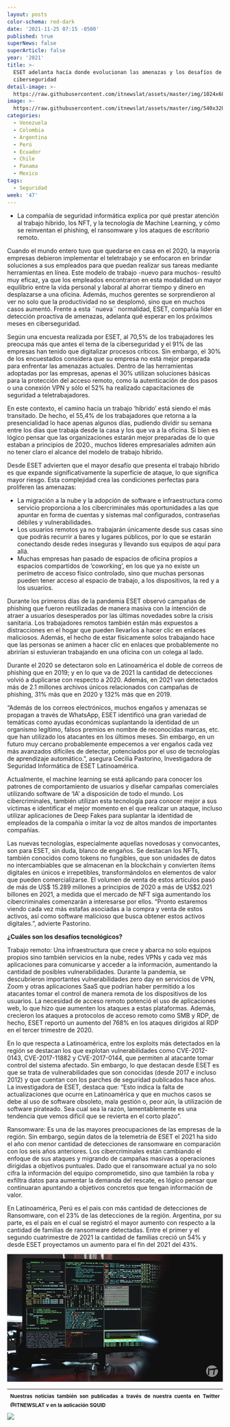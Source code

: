```yaml
---
layout: posts
color-schema: red-dark
date: '2021-11-25 07:15 -0500'
published: true
superNews: false
superArticle: false
year: '2021'
title: >-
  ESET adelanta hacía donde evolucionan las amenazas y los desafíos de la
  ciberseguridad 
detail-image: >-
  https://raw.githubusercontent.com/itnewslat/assets/master/img/1024x680/ciberamenaza-g.jpg
image: >-
  https://raw.githubusercontent.com/itnewslat/assets/master/img/540x320/ciberamenaza-p.jpg
categories:
  - Venezuela
  - Colombia
  - Argentina
  - Perú
  - Ecuador
  - Chile
  - Panama
  - Mexico
tags:
  - Seguridad
week: '47'
---
```

- La compañía de seguridad informática explica por qué prestar atención al trabajo hibrido, los NFT, y la tecnología de Machine Learning, y cómo se reinventan el phishing, el ransomware y los ataques de escritorio remoto.

Cuando el mundo entero tuvo que quedarse en casa en el 2020, la mayoría empresas debieron implementar el teletrabajo y se enfocaron en brindar soluciones a sus empleados para que puedan realizar sus tareas mediante herramientas en línea. Este modelo de trabajo -nuevo para muchos- resultó muy eficaz, ya que los empleados encontraron en esta modalidad un mayor equilibrio entre la vida personal y laboral al ahorrar tiempo y dinero en desplazarse a una oficina. Además, muchos gerentes se sorprendieron al ver no solo que la productividad no se desplomó, sino que en muchos casos aumentó. Frente a esta ¨nueva¨ normalidad, ESET, compañía líder en detección proactiva de amenazas, adelanta qué esperar en los próximos meses en ciberseguridad.

Según una encuesta realizada por ESET, al 70,5% de los trabajadores les preocupa más que antes el tema de la ciberseguridad y el 91% de las empresas han tenido que digitalizar procesos críticos. Sin embargo, el 30% de los encuestados considera que su empresa no está mejor preparada para enfrentar las amenazas actuales. Dentro de las herramientas adoptadas por las empresas, apenas el 30% utilizan soluciones básicas para la protección del acceso remoto, como la autenticación de dos pasos o una conexión VPN y sólo el 52% ha realizado capacitaciones de seguridad a teletrabajadores. 

En este contexto, el camino hacía un trabajo ‘híbrido’ está siendo el más transitado. De hecho, el 55,4% de los trabajadores que retorna a la presencialidad lo hace apenas algunos días, pudiendo dividir su semana entre los días que trabaja desde la casa y los que va a la oficina. Si bien es lógico pensar que las organizaciones estarán mejor preparadas de lo que estaban a principios de 2020., muchos líderes empresariales admiten aún no tener claro el alcance del modelo de trabajo híbrido. 

Desde ESET advierten que el mayor desafío que presenta el trabajo híbrido es que expande significativamente la superficie de ataque, lo que significa mayor riesgo. Esta complejidad crea las condiciones perfectas para proliferen las amenazas:
- La migración a la nube y la adopción de software e infraestructura como servicio proporciona a los cibercriminales más oportunidades a las que apuntar en forma de cuentas y sistemas mal configurados, contraseñas débiles y vulnerabilidades.
- Los usuarios remotos ya no trabajarán únicamente desde sus casas sino que podrás recurrir a bares y lugares públicos, por lo que se estarán conectando desde redes inseguras y llevando sus equipos de aquí para allá. 
- Muchas empresas han pasado de espacios de oficina propios a espacios compartidos de ‘coworking’, en los que ya no existe un perímetro de acceso físico controlado, sino que muchas personas pueden tener acceso al espacio de trabajo, a los dispositivos, la red y a los usuarios.


Durante los primeros días de la pandemia ESET observó campañas de phishing que fueron reutilizadas de manera masiva con la intención de atraer a usuarios desesperados por las últimas novedades sobre la crisis sanitaria. Los trabajadores remotos también están más expuestos a distracciones en el hogar que pueden llevarlos a hacer clic en enlaces maliciosos. Además, el hecho de estar físicamente solos trabajando hace que las personas se animen a hacer clic en enlaces que probablemente no abrirían si estuvieran trabajando en una oficina con un colega al lado.

Durante el 2020 se detectaron solo en Latinoamérica el doble de correos de phishing que en 2019; y en lo que va de 2021 la cantidad de detecciones volvió a duplicarse con respecto a 2020. Además, en 2021 van detectados más de 2.1 millones archivos únicos relacionados con campañas de phishing, 31% más que en 2020 y 132% más que en 2019.

“Además de los correos electrónicos, muchos engaños y amenazas se propagan a través de WhatsApp, ESET identificó una gran variedad de temáticas como ayudas económicas suplantando la identidad de un organismo legítimo, falsos premios en nombre de reconocidas marcas, etc. que han utilizado los atacantes en los últimos meses. Sin embargo, en un futuro muy cercano probablemente empecemos a ver engaños cada vez más avanzados difíciles de detectar, potenciados por el uso de tecnologías de aprendizaje automático.”, asegura Cecilia Pastorino, Investigadora de Seguridad Informática de ESET Latinoamérica.

Actualmente, el machine learning se está aplicando para conocer los patrones de comportamiento de usuarios y diseñar campañas comerciales utilizando software de ‘IA’ a disposición de todo el mundo. Los cibercriminales, también utilizan esta tecnología para conocer mejor a sus víctimas e identificar el mejor momento en el que realizar un ataque, incluso utilizar aplicaciones de Deep Fakes para suplantar la identidad de empleados de la compañía o imitar la voz de altos mandos de importantes compañías. 

Las nuevas tecnologías, especialmente aquellas novedosas y convocantes, son para ESET, sin duda, blanco de engaños. Se destacan los NFTs, también conocidos como tokens no fungibles, que son unidades de datos no intercambiables que se almacenan en la blockchain y convierten ítems digitales en únicos e irrepetibles, transformándolos en elementos de valor que pueden comercializarse. El volumen de venta de estos artículos pasó de más de US$ 15.289 millones a principios de 2020 a más de US$2.021 billones en 2021, a medida que el mercado de NFT siga aumentando los cibercriminales comenzarán a interesarse por ellos. “Pronto estaremos viendo cada vez más estafas asociadas a la compra y venta de estos activos, así como software malicioso que busca obtener estos activos digitales.”, advierte Pastorino.

**¿Cuáles son los desafíos tecnológicos?**

Trabajo remoto: Una infraestructura que crece y abarca no solo equipos propios sino también servicios en la nube, redes VPNs y cada vez más aplicaciones para comunicarse y acceder a la información, aumentando la cantidad de posibles vulnerabilidades. Durante la pandemia, se descubrieron importantes vulnerabilidades zero day en servicios de VPN, Zoom y otras aplicaciones SaaS que podrían haber permitido a los atacantes tomar el control de manera remota de los dispositivos de los usuarios. La necesidad de acceso remoto potenció el uso de aplicaciones web, lo que hizo que aumenten los ataques a estas plataformas. Además, crecieron los ataques a protocolos de acceso remoto como SMB y RDP, de hecho, ESET reportó un aumento del 768% en los ataques dirigidos al RDP en el tercer trimestre de 2020. 

En lo que respecta a Latinoamérica, entre los exploits más detectados en la región se destacan los que explotan vulnerabilidades como CVE-2012-0143, CVE-2017-11882 y CVE-2017-0144, que permiten al atacante tomar control del sistema afectado. Sin embargo, lo que destacan desde ESET es que se trata de vulnerabilidades que son conocidas (desde 2017 e incluso 2012) y que cuentan con los parches de seguridad publicados hace años. La investigadora de ESET, destaca que: “Esto indica la falta de actualizaciones que ocurre en Latinoamérica y que en muchos casos se debe al uso de software obsoleto, mala gestión o, peor aún, la utilización de software pirateado. Sea cual sea la razón, lamentablemente es una tendencia que vemos difícil que se revierta en el corto plazo”.

Ransomware: Es una de las mayores preocupaciones de las empresas de la región. Sin embargo, según datos de la telemetría de ESET el 2021 ha sido el año con menor cantidad de detecciones de ransomware en comparación con los seis años anteriores. Los cibercriminales están cambiando el enfoque de sus ataques y migrando de campañas masivas a operaciones dirigidas a objetivos puntuales. Dado que el ransomware actual ya no solo cifra la información del equipo comprometido, sino que también la roba y exfiltra datos para aumentar la demanda del rescate, es lógico pensar que continuaran apuntando a objetivos concretos que tengan información de valor. 

En Latinoamérica, Perú es el país con más cantidad de detecciones de Ransomware, con el 23% de las detecciones de la región. Argentina, por su parte, es el país en el cual se registró el mayor aumento con respecto a la cantidad de familias de ransomware detectadas. Entre el primer y el segundo cuatrimestre de 2021 la cantidad de familias creció un 54% y desde ESET proyectamos un aumento para el fin del 2021 del 43%.

![](https://raw.githubusercontent.com/itnewslat/assets/master/img/540x320/ciberamenaza-p.jpg)

<table style="height: 42px;" width="569">
<tbody>
<tr>
<td style="text-align: justify;"><sub><strong>Nuestras noticias también son publicadas a través de nuestra cuenta en Twitter <a href="https://twitter.com/itnewslat?lang=es">@ITNEWSLAT</a> y en la aplicación <a href="https://squidapp.co/en/">SQUID</a></strong></sub></td>
</tr>
</tbody>
</table>

<img src="https://tracker.metricool.com/c3po.jpg?hash=56f88a41e39ab42c063cc51676587a04"/>